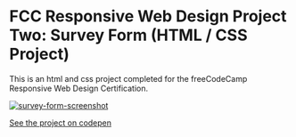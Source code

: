 # FCC Responsive Web Design Project Two: Survey Form (HTML / CSS Project)

This is an html and css project completed for the freeCodeCamp Responsive Web Design Certification.

[![survey-form-screenshot](https://user-images.githubusercontent.com/57681651/98693695-87644b00-2368-11eb-80b1-53780c5e42ad.JPG)](https://codepen.io/mike1234-pixel/full/WNNrKQQ)

[See the project on codepen](https://codepen.io/mike1234-pixel/full/WNNrKQQ)
